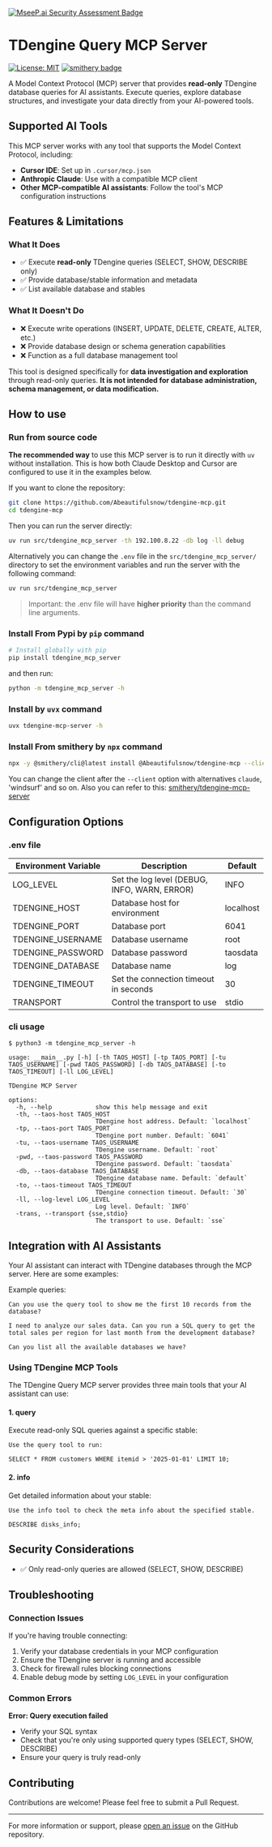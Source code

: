 [![MseeP.ai Security Assessment Badge](https://mseep.net/pr/abeautifulsnow-tdengine-mcp-badge.png)](https://mseep.ai/app/abeautifulsnow-tdengine-mcp)

# TDengine Query MCP Server

[![License: MIT](https://img.shields.io/badge/License-MIT-yellow.svg)](https://opensource.org/licenses/MIT)
[![smithery badge](https://smithery.ai/badge/@Abeautifulsnow/tdengine-mcp)](https://smithery.ai/server/@Abeautifulsnow/tdengine-mcp)

A Model Context Protocol (MCP) server that provides **read-only** TDengine database queries for AI assistants. Execute queries, explore database structures, and investigate your data directly from your AI-powered tools.

## Supported AI Tools

This MCP server works with any tool that supports the Model Context Protocol, including:

- **Cursor IDE**: Set up in `.cursor/mcp.json`
- **Anthropic Claude**: Use with a compatible MCP client
- **Other MCP-compatible AI assistants**: Follow the tool's MCP configuration instructions

## Features & Limitations

### What It Does

- ✅ Execute **read-only** TDengine queries (SELECT, SHOW, DESCRIBE only)
- ✅ Provide database/stable information and metadata
- ✅ List available database and stables

### What It Doesn't Do

- ❌ Execute write operations (INSERT, UPDATE, DELETE, CREATE, ALTER, etc.)
- ❌ Provide database design or schema generation capabilities
- ❌ Function as a full database management tool

This tool is designed specifically for **data investigation and exploration** through read-only queries. **It is not intended for database administration, schema management, or data modification.**

## How to use

### Run from source code

**The recommended way** to use this MCP server is to run it directly with `uv` without installation. This is how both Claude Desktop and Cursor are configured to use it in the examples below.

If you want to clone the repository:

```bash
git clone https://github.com/Abeautifulsnow/tdengine-mcp.git
cd tdengine-mcp
```

Then you can run the server directly:

```bash
uv run src/tdengine_mcp_server -th 192.100.8.22 -db log -ll debug
```

Alternatively you can change the `.env` file in the `src/tdengine_mcp_server/` directory to set the environment variables and run the server with the following command:

```bash
uv run src/tdengine_mcp_server
```

> Important: the .env file will have **higher priority** than the command line arguments.

### Install From Pypi by `pip` command

```bash
# Install globally with pip
pip install tdengine_mcp_server
```

and then run:

```bash
python -m tdengine_mcp_server -h
```

### Install by `uvx` command

```bash
uvx tdengine-mcp-server -h
```

### Install From smithery by `npx` command

```bash
npx -y @smithery/cli@latest install @Abeautifulsnow/tdengine-mcp --client cursor --config '"{}"'
```

You can change the client after the `--client` option with alternatives `claude`, 'windsurf' and so on. Also you can refer to this: [smithery/tdengine-mcp-server](https://smithery.ai/server/@Abeautifulsnow/tdengine-mcp)

## Configuration Options

### .env file

| Environment Variable | Description | Default |
|---------------------|-------------|---------|
| LOG_LEVEL | Set the log level (DEBUG, INFO, WARN, ERROR) | INFO |
| TDENGINE_HOST | Database host for environment | localhost |
| TDENGINE_PORT | Database port | 6041 |
| TDENGINE_USERNAME | Database username | root |
| TDENGINE_PASSWORD | Database password | taosdata |
| TDENGINE_DATABASE | Database name | log |
| TDENGINE_TIMEOUT | Set the connection timeout in seconds | 30 |
| TRANSPORT | Control the transport to use | stdio |

### cli usage

```text
$ python3 -m tdengine_mcp_server -h

usage: __main__.py [-h] [-th TAOS_HOST] [-tp TAOS_PORT] [-tu TAOS_USERNAME] [-pwd TAOS_PASSWORD] [-db TAOS_DATABASE] [-to TAOS_TIMEOUT] [-ll LOG_LEVEL]

TDengine MCP Server

options:
  -h, --help            show this help message and exit
  -th, --taos-host TAOS_HOST
                        TDengine host address. Default: `localhost`
  -tp, --taos-port TAOS_PORT
                        TDengine port number. Default: `6041`
  -tu, --taos-username TAOS_USERNAME
                        TDengine username. Default: `root`
  -pwd, --taos-password TAOS_PASSWORD
                        TDengine password. Default: `taosdata`
  -db, --taos-database TAOS_DATABASE
                        TDengine database name. Default: `default`
  -to, --taos-timeout TAOS_TIMEOUT
                        TDengine connection timeout. Default: `30`
  -ll, --log-level LOG_LEVEL
                        Log level. Default: `INFO`
  -trans, --transport {sse,stdio}
                        The transport to use. Default: `sse`
```

## Integration with AI Assistants

Your AI assistant can interact with TDengine databases through the MCP server. Here are some examples:

Example queries:

```
Can you use the query tool to show me the first 10 records from the database?
```

```
I need to analyze our sales data. Can you run a SQL query to get the total sales per region for last month from the development database?
```

```
Can you list all the available databases we have?
```

### Using TDengine MCP Tools

The TDengine Query MCP server provides three main tools that your AI assistant can use:

#### 1. query

Execute read-only SQL queries against a specific stable:

```
Use the query tool to run:

SELECT * FROM customers WHERE itemid > '2025-01-01' LIMIT 10;
```

#### 2. info

Get detailed information about your stable:

```
Use the info tool to check the meta info about the specified stable.

DESCRIBE disks_info;
```

## Security Considerations

- ✅ Only read-only queries are allowed (SELECT, SHOW, DESCRIBE)

## Troubleshooting

### Connection Issues

If you're having trouble connecting:

1. Verify your database credentials in your MCP configuration
2. Ensure the TDengine server is running and accessible
3. Check for firewall rules blocking connections
4. Enable debug mode by setting `LOG_LEVEL` in your configuration

### Common Errors

**Error: Query execution failed**

- Verify your SQL syntax
- Check that you're only using supported query types (SELECT, SHOW, DESCRIBE)
- Ensure your query is truly read-only

## Contributing

Contributions are welcome! Please feel free to submit a Pull Request.

---

For more information or support, please [open an issue](https://github.com/Abeautifulsnow/tdengine-mcp/issues) on the GitHub repository. 
